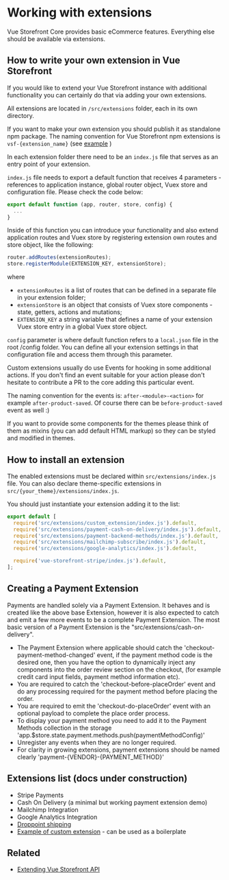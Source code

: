 # Working with extensions

Vue Storefront Core provides basic eCommerce features. Everything else should be available via extensions.

## How to write your own extension in Vue Storefront

If you would like to extend your Vue Storefront instance with additional functionality you can certainly do that via adding your own extensions.

All extensions are located in `/src/extensions` folder, each in its own directory.

If you want to make your own extension you should publish it as standalone npm package. The naming convention for Vue Storefront npm extensions is `vsf-{extension_name}` (see [example](https://www.npmjs.com/package/vsf-external-checkout?activeTab=readme) )

In each extension folder there need to be an `index.js` file that serves as an entry point of your extension.

`index.js` file needs to export a default function that receives 4 parameters - references to application instance, global router object, Vuex store and configuration file. Please check the code below:

```js
export default function (app, router, store, config) {
  ...
}
```

Inside of this function you can introduce your functionality and also extend application routes and Vuex store by registering extension own routes and store object, like the following:

```js
router.addRoutes(extensionRoutes);
store.registerModule(EXTENSION_KEY, extensionStore);
```

where

- `extensionRoutes` is a list of routes that can be defined in a separate file in your extension folder;
- `extensionStore` is an object that consists of Vuex store components - state, getters, actions and mutations;
- `EXTENSION_KEY` a string variable that defines a name of your extension Vuex store entry in a global Vuex store object.

`config` parameter is where default function refers to a `local.json` file in the root /config folder. You can define all your extension settings in that configuration file and access them through this parameter.

Custom extensions usually do use Events for hooking in some additional actions. If you don't find an event suitable for your action please don't hesitate to contribute a PR to the core adding this particular event.

The naming convention for the events is: `after-<module>-<action>` for example `after-product-saved`. Of course there can be `before-product-saved` event as well :)

If you want to provide some components for the themes please think of them as mixins (you can add default HTML markup) so they can be styled and modified in themes.

## How to install an extension

The enabled extensions must be declared within `src/extensions/index.js` file. You can also declare theme-specific extensions in `src/{your_theme}/extensions/index.js`.

You should just instantiate your extension adding it to the list:

```js
export default [
  require('src/extensions/custom_extension/index.js').default,
  require('src/extensions/payment-cash-on-delivery/index.js').default,
  require('src/extensions/payment-backend-methods/index.js').default,
  require('src/extensions/mailchimp-subscribe/index.js').default,
  require('src/extensions/google-analytics/index.js').default,

  require('vue-storefront-stripe/index.js').default,
];
```

## Creating a Payment Extension

Payments are handled solely via a Payment Extension. It behaves and is created like the above base Extension, however it is also expected to catch and emit a few more events to be a complete Payment Extension. The most basic version of a Payment Extension is the "src/extensions/cash-on-delivery".

- The Payment Extension where applicable should catch the 'checkout-payment-method-changed' event, if the payment method code is the desired one, then you have the option to dynamically inject any components into the order review section on the checkout, (for example credit card input fields, payment method information etc).
- You are required to catch the 'checkout-before-placeOrder' event and do any processing required for the payment method before placing the order.
- You are required to emit the 'checkout-do-placeOrder' event with an optional payload to complete the place order process.
- To display your payment method you need to add it to the Payment Methods collection in the storage 'app.$store.state.payment.methods.push(paymentMethodConfig)'
- Unregister any events when they are no longer required.
- For clarity in growing extensions, payment extensions should be named clearly 'payment-{VENDOR}-{PAYMENT_METHOD}'

## Extensions list (docs under construction)

- Stripe Payments
- Cash On Delivery (a minimal but working payment extension demo)
- Mailchimp Integration
- Google Analytics Integration
- [Droppoint shipping](https://github.com/DivanteLtd/vue-storefront/blob/master/doc/extensions/droppoint-shipping.md)
- [Example of custom extension](https://github.com/DivanteLtd/vue-storefront/tree/master/src/extensions/template) - can be used as a boilerplate

## Related

- [Extending Vue Storefront API](extending-api.md)
